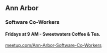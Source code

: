 ## Ann Arbor
### Software Co-Workers
#### Fridays at 9 AM - Sweetwaters Coffee & Tea.

[meetup.com/Ann-Arbor-Software-Co-Workers](https://www.meetup.com/Ann-Arbor-Software-Co-Workers)
